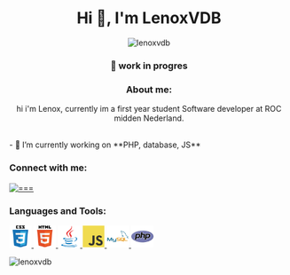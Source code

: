 <h1 align="center">Hi 👋, I'm LenoxVDB</h1> 
<p align="center"> <img src="https://komarev.com/ghpvc/?username=lenoxvdb&label=Profile%20views&color=0e75b6&style=flat" alt="lenoxvdb" /> </p>
<h3 align="center">🚧 work in progres</h3>
<h3 align="center">About me:</h3>
<p align="center">hi i'm Lenox, currently im a first year student Software developer at ROC midden Nederland.</p>
<br>
<div>
- 🔭 I’m currently working on **PHP, database, JS**
</div
<br>
<h3 align="left">Connect with me:</h3>
<p align="left">
<a href="https://linkedin.com/in/===" target="blank"><img align="center" src="https://raw.githubusercontent.com/rahuldkjain/github-profile-readme-generator/master/src/images/icons/Social/linked-in-alt.svg" alt="===" height="30" width="40" /></a>
</p>

<h3 align="left">Languages and Tools:</h3>
<p align="left"> <a href="https://www.w3schools.com/css/" target="_blank" rel="noreferrer"> <img src="https://raw.githubusercontent.com/devicons/devicon/master/icons/css3/css3-original-wordmark.svg" alt="css3" width="40" height="40"/> </a> <a href="https://www.w3.org/html/" target="_blank" rel="noreferrer"> <img src="https://raw.githubusercontent.com/devicons/devicon/master/icons/html5/html5-original-wordmark.svg" alt="html5" width="40" height="40"/> </a> <a href="https://www.java.com" target="_blank" rel="noreferrer"> <img src="https://raw.githubusercontent.com/devicons/devicon/master/icons/java/java-original.svg" alt="java" width="40" height="40"/> </a> <a href="https://developer.mozilla.org/en-US/docs/Web/JavaScript" target="_blank" rel="noreferrer"> <img src="https://raw.githubusercontent.com/devicons/devicon/master/icons/javascript/javascript-original.svg" alt="javascript" width="40" height="40"/> </a> <a href="https://www.mysql.com/" target="_blank" rel="noreferrer"> <img src="https://raw.githubusercontent.com/devicons/devicon/master/icons/mysql/mysql-original-wordmark.svg" alt="mysql" width="40" height="40"/> </a> <a href="https://www.php.net" target="_blank" rel="noreferrer"> <img src="https://raw.githubusercontent.com/devicons/devicon/master/icons/php/php-original.svg" alt="php" width="40" height="40"/> </a> </p>

<p><img align="left" src="https://github-readme-stats.vercel.app/api/top-langs?username=lenoxvdb&show_icons=true&locale=en&layout=compact" alt="lenoxvdb" /></p>


